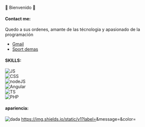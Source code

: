 🌱 Bienvenido 👋

<!--
**Raprt08/raprt08** is a ✨ _special_ ✨ repository because its `README.md` (this file) appears on your GitHub profile.

Here are some ideas to get you started:

- 🔭 I’m currently working on ...
- 🌱 I’m currently learning ...
- 👯 I’m looking to collaborate on ...
- 🤔 I’m looking for help with ...
- 💬 Ask me about ...
- 📫 How to reach me: ...
- 😄 Pronouns: ...
- ⚡ Fun fact: ...
-->
#### Contact me:

  Quedo a sus ordenes, amante de las técnologia y apasionado de la programación

- [Gmail](https://gmail.com.mx)
- [Sport demas](https://google.com.mx)

#### SKILLS:

![JS](https://img.shields.io/badge/JavaScrpt-0095D5?style=for-the-badge&logo=JavaScript&logoColor=white&color=CDF322&labelColor=101010)</br>
![CSS](https://img.shields.io/badge/CSS-0095D5?style=for-the-badge&logo=appveyor&query=<//data/subdata>&color=25E4F1&labelColor=101010)</br>
![nodeJS](https://img.shields.io/badge/NodeJS-0095D5?style=for-the-badge&logo=appveyor&query=<//data/subdata>&color=47DC26&labelColor=101010)</br>
![Angular](https://img.shields.io/badge/Angular-0095D5?style=for-the-badge&logo=appveyor&query=<//data/subdata>&color=F1AA25&labelColor=101010)</br>
![TS](https://img.shields.io/badge/TypeScript-0095D5?style=for-the-badge&logo=appveyor&query=<//data/subdata>&color=F2FD0A&labelColor=101010)</br>
![PHP](https://img.shields.io/badge/PHP-0095D5?style=for-the-badge&logo=appveyor&query=<//data/subdata>&color=7B878A&labelColor=101010)


#### apariencia:
![dada](https://img.shields.io/static/v1?label=info-101010&message=mensajeimportado&color=red&labelColor=f2fd0a)
https://img.shields.io/static/v1?label=<LABEL>&message=<MESSAGE>&color=<COLOR>
